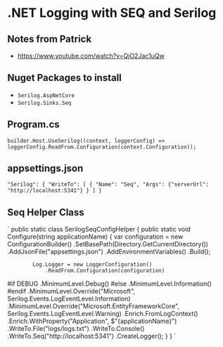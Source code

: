 # .NET Logging with SEQ and Serilog

## Notes from Patrick
- https://www.youtube.com/watch?v=QjO2Jac1uQw

## Nuget Packages to install
- `Serilog.AspNetCore`
- `Serilog.Sinks.Seq`

## Program.cs
`
 builder.Host.UseSerilog((context, loggerConfig) => loggerConfig.ReadFrom.Configuration(context.Configuration));
`

## appsettings.json
`
 "Serilog": {
    "WriteTo": [
      {
        "Name": "Seq",
        "Args": {"serverUrl":  "http://localhost:5341"}
      }
    ]
  }
  `

## Seq Helper Class

`
     public static class SerilogSeqConfigHelper
    {
        public static void Configure(string applicationName)
        {
            var configuration = new ConfigurationBuilder()
                .SetBasePath(Directory.GetCurrentDirectory())
                .AddJsonFile("appsettings.json")
                .AddEnvironmentVariables()
                .Build();

            Log.Logger = new LoggerConfiguration()
                .ReadFrom.Configuration(configuration)
#if DEBUG
                 .MinimumLevel.Debug()
#else
                .MinimumLevel.Information()
#endif
                .MinimumLevel.Override("Microsoft", Serilog.Events.LogEventLevel.Information)
                .MinimumLevel.Override("Microsoft.EntityFrameworkCore", Serilog.Events.LogEventLevel.Warning)
                .Enrich.FromLogContext()
                .Enrich.WithProperty("Application", $"{applicationName}")
                .WriteTo.File("logs/logs.txt")
                .WriteTo.Console()
                .WriteTo.Seq("http://localhost:5341")
                .CreateLogger();
        }
    }
    `